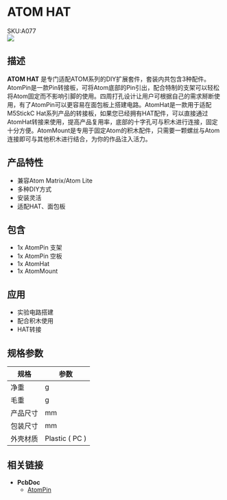 # ATOM HAT

<div class="badge badge-pill badge-primary product_sku_tag">SKU:A077</div>

<div class="product_pic"><img src="assets/img/product_pics/atom_base/atomic/atomic_01.webp"></div>

## 描述

**ATOM HAT** 是专门适配ATOM系列的DIY扩展套件，套装内共包含3种配件。AtomPin是一款Pin转接板，可将Atom底部的Pin引出，配合特制的支架可以轻松将Atom固定而不影响引脚的使用。四周打孔设计让用户可根据自己的需求掰断使用，有了AtomPin可以更容易在面包板上搭建电路。AtomHat是一款用于适配M5StickC Hat系列产品的转接板，如果您已经拥有HAT配件，可以直接通过AtomHat转接来使用，提高产品复用率，底部的十字孔可与积木进行连接，固定十分方便。AtomMount是专用于固定Atom的积木配件，只需要一颗螺丝与Atom连接即可与其他积木进行结合，为你的作品注入活力。

## 产品特性

- 兼容Atom Matrix/Atom Lite
- 多种DIY方式
- 安装灵活
- 适配HAT、面包板

## 包含

-  1x AtomPin 支架
-  1x AtomPin 空板
-  1x AtomHat
-  1x AtomMount

## 应用

- 实验电路搭建
- 配合积木使用
- HAT转接

## 规格参数

<table class="table-1">
    <thead>
    <tr>
        <th>规格</th>
        <th>参数</th>
    </tr>
    </thead>
    <tbody>
        <tr>
            <td>净重</td>
            <td>g</td>
        </tr>
        <tr>
            <td>毛重</td>
            <td>g</td>
        </tr>
        <tr>
            <td>产品尺寸</td>
            <td>mm</td>
        </tr>
        <tr>
            <td>包装尺寸</td>
            <td>mm</td>
        </tr>
        <tr>
            <td>外壳材质</td>
            <td>Plastic ( PC )</td>
        </tr>
     </tbody>
</table>


## 相关链接

-  **PcbDoc** 
    - [AtomPin](https://github.com/m5stack/m5-structural-design-file/blob/master/PCB/AtomPin.PcbDoc)

<script>

   var purchase_link = 'https://m5stack.com/collections/all/products/atomic-proto-kit';


   var quickstart_link = '';

   anchor_search(purchase_link);
   scrollFunc();

</script>

